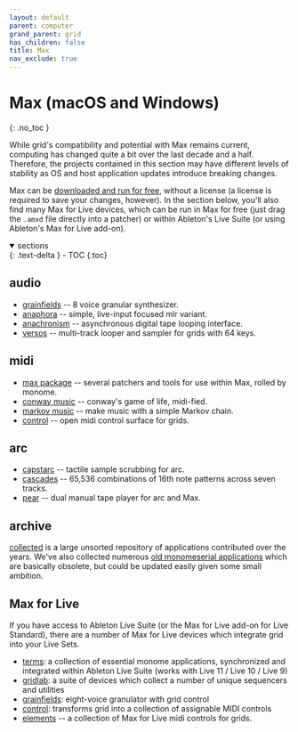 ```yaml
---
layout: default
parent: computer
grand_parent: grid
has_children: false
title: Max
nav_exclude: true
---
```


# Max (macOS and Windows)
{: .no_toc }

While grid's compatibility and potential with Max remains current, computing has changed quite a bit over the last decade and a half. Therefore, the projects contained in this section may have different levels of stability as OS and host application updates introduce breaking changes.

Max can be [downloaded and run for free](http://cycling74.com), without a license (a license is required to save your changes, however). In the section below, you'll also find many Max for Live devices, which can be run in Max for free (just drag the `.amxd` file directly into a patcher) or within Ableton's Live Suite (or using Ableton's Max for Live add-on).

<details open markdown="block">
  <summary>
    sections
  </summary>
  {: .text-delta }
- TOC
{:toc}
</details>

## audio
* [grainfields](https://github.com/kasperskov/monome_grainfields_m4l-v1.0) -- 8 voice granular synthesizer.
* [anaphora](https://github.com/AndrewShike/anaphora) -- simple, live-input focused mlr variant.
* [anachronism](https://github.com/AndrewShike/anachronism) -- asynchronous digital tape looping interface.
* [versos](https://llllllll.co/t/31326) -- multi-track looper and sampler for grids with 64 keys.

## midi
* [max package](/docs/grid/app/package) -- several patchers and tools for use within Max, rolled by monome.
* [conway music](https://llllllll.co/t/32818) -- conway's game of life, midi-fied.
* [markov music](https://l.llllllll.co/markov/) -- make music with a simple Markov chain.
* [control](https://github.com/benjaminvanesser/control) -- open midi control surface for grids.

## arc
* [capstarc](https://github.com/mhetrick/capstarc) -- tactile sample scrubbing for arc.
* [cascades](https://l.llllllll.co/cascades/) -- 65,536 combinations of 16th note patterns across seven tracks.
* [pear](https://llllllll.co/t/32699) -- dual manual tape player for arc and Max.

## archive 

[collected](https://github.com/monome-community/collected) is a large unsorted repository of applications contributed over the years. We've also collected numerous [old monomeserial applications](https://github.com/monome-community/collected-ms) which are basically obsolete, but could be updated easily given some small ambition.

## Max for Live

If you have access to Ableton Live Suite (or the Max for Live add-on for Live Standard), there are a number of Max for Live devices which integrate grid into your Live Sets.

- [terms](/docs/grid/app/terms): a collection of essential monome applications, synchronized and integrated within Ableton Live Suite (works with Live 11 / Live 10 / Live 9)
- [gridlab](https://github.com/stretta/gridlab): a suite of devices which collect a number of unique sequencers and utilities
- [grainfields](https://github.com/kasperskov/monome_grainfields_m4l-v1.1): eight-voice granulator with grid control
- [control](https://github.com/benjaminvanesser/control): transforms grid into a collection of assignable MIDI controls
- [elements](https://github.com/benjaminvanesser/elements) -- a collection of Max for Live midi controls for grids.
